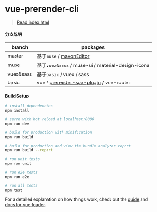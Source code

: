 # vue-prerender-cli

> [Read index.html](https://kolafim.github.io/vue-prerender-cli/dist)

#### 分支说明

branch | packages
---|---
master | 基于`muse` / [mavonEditor](https://github.com/hinesboy/mavonEditor?_blank)
muse | 基于`vuex&sass` / muse-ui / material-design-icons
vuex&sass | 基于`basic` / vuex / sass
basic | vue / [prerender-spa-plugin](https://github.com/chrisvfritz/prerender-spa-plugin) / vue-router

#### Build Setup

``` bash
# install dependencies
npm install

# serve with hot reload at localhost:8080
npm run dev

# build for production with minification
npm run build

# build for production and view the bundle analyzer report
npm run build --report

# run unit tests
npm run unit

# run e2e tests
npm run e2e

# run all tests
npm test
```

For a detailed explanation on how things work, check out the [guide](http://vuejs-templates.github.io/webpack/) and [docs for vue-loader](http://vuejs.github.io/vue-loader).
